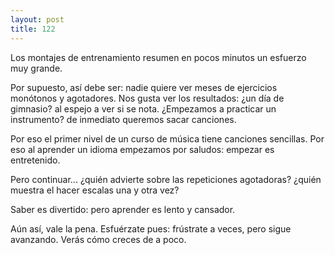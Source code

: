 ```yaml
---
layout: post
title: 122
---
```


Los montajes de entrenamiento resumen en pocos minutos un esfuerzo muy grande.

Por supuesto, así debe ser: nadie quiere ver meses de ejercicios monótonos y agotadores. Nos gusta ver los resultados: ¿un día de gimnasio? al espejo a ver si se nota. ¿Empezamos a practicar un instrumento? de inmediato queremos sacar canciones.

Por eso el primer nivel de un curso de música tiene canciones sencillas. Por eso al aprender un idioma empezamos por saludos: empezar es entretenido.

Pero continuar... ¿quién advierte sobre las repeticiones agotadoras? ¿quién muestra el hacer escalas una y otra vez?

Saber es divertido: pero aprender es lento y cansador.

Aún así, vale la pena. Esfuérzate pues: frústrate a veces, pero sigue avanzando. Verás cómo creces de a poco.
